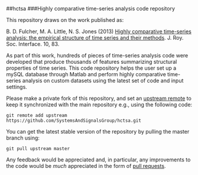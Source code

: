 ##hctsa
###Highly comparative time-series analysis code repository

This repository draws on the work published as:

B. D. Fulcher, M. A. Little, N. S. Jones (2013) [Highly comparative time-series analysis: the empirical structure of time series and their methods](http://rsif.royalsocietypublishing.org/content/10/83/20130048.full). J. Roy. Soc. Interface. 10, 83.

As part of this work, hundreds of pieces of time-series analysis code were developed that produce thousands of features summarizing structural properties of time series. This code repository helps the user set up a mySQL database through Matlab and perform highly comparative time-series analysis on custom datasets using the latest set of code and input settings.

Please make a private fork of this repository, and set an [upstream remote](https://help.github.com/articles/fork-a-repo/#step-3-configure-git-to-sync-your-fork-with-the-original-spoon-knife-repository) to keep it synchronized with the main repository e.g., using the following code:
```
git remote add upstream https://github.com/SystemsAndSignalsGroup/hctsa.git
````
You can get the latest stable version of the repository by pulling the master branch using:
```
git pull upstream master
```

Any feedback would be appreciated and, in particular, any improvements to the code would be _much_ appreciated in the form of [pull requests](https://help.github.com/articles/using-pull-requests/).